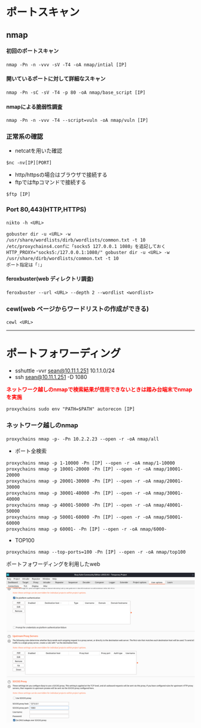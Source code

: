 # ポートスキャン

## nmap

#### 初回のポートスキャン

```
nmap -Pn -n -vvv -sV -T4 -oA nmap/intial [IP]
```

#### 開いているポートに対して詳細なスキャン

```
nmap -Pn -sC -sV -T4 -p 80 -oA nmap/base_script [IP]
```

#### nmapによる脆弱性調査

```
nmap -Pn -n -vvv -T4 --script=vuln -oA nmap/vuln [IP]
```

### 正常系の確認

- netcatを用いた確認

```
$nc -nv[IP][PORT]
```

- http/httpsの場合はブラウザで接続する
- ftpではftpコマンドで接続する

```
$ftp [IP]
```

### Port 80,443(HTTP,HTTPS)

```
nikto -h <URL>
```

```
gobuster dir -u <URL> -w /usr/share/wordlists/dirb/wordlists/common.txt -t 10
/etc/proxychains4.confに「socks5 127.0.0.1 1080」を追記しておく
HTTP_PROXY="socks5:/127.0.0.1:1080/" gobuster dir -u <URL> -w /usr/share/dirb/wordlists/common.txt -t 10
ポート指定は「:」
```

#### feroxbuster(web ディレクトリ調査)

```
feroxbuster --url <URL> --depth 2 --wordlist <wordlist>
```

### cewl(web ページからワードリストの作成ができる)

```
cewl <URL>
```

-----

# ポートフォワーディング

- sshuttle -vvr sean@10.11.1.251 10.1.1.0/24
- ssh sean@10.11.1.251 -D 1080

**<span style="color: red;">ネットワーク越しのnmapで検索結果が信用できないときは踏み台端末でnmapを実施</span>**

```
proxychains sudo env "PATH=$PATH" autorecon [IP]
```

### ネットワーク越しのnmap
```
proxychains nmap -p- -Pn 10.2.2.23 --open -r -oA nmap/all 
```
- ポート全検索
```
proxychains nmap -p 1-10000 -Pn [IP] --open -r -oA nmap/1-10000
proxychains nmap -p 10001-20000 -Pn [IP] --open -r -oA nmap/10001-20000
proxychains nmap -p 20001-30000 -Pn [IP] --open -r -oA nmap/20001-30000
proxychains nmap -p 30001-40000 -Pn [IP] --open -r -oA nmap/30001-40000
proxychains nmap -p 40001-50000 -Pn [IP] --open -r -oA nmap/40001-50000
proxychains nmap -p 50001-60000 -Pn [IP] --open -r -oA nmap/50001-60000
proxychains nmap -p 60001- -Pn [IP] --open -r -oA nmap/6000-
```
- TOP100
```
proxychains nmap --top-ports=100 -Pn [IP] --open -r -oA nmap/top100
```

ポートフォワーディングを利用したweb

![2022-12-06_10-32-00.png](../_resources/2022-12-06_10-32-00.png)

